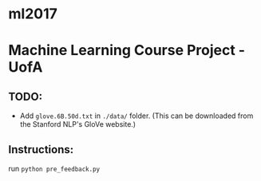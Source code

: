 # ml2017

Machine Learning Course Project - UofA
======================================

TODO:
----
 - Add `glove.6B.50d.txt` in `./data/` folder. (This can be downloaded from the Stanford NLP's GloVe website.)

Instructions:
------------

run `python pre_feedback.py`

